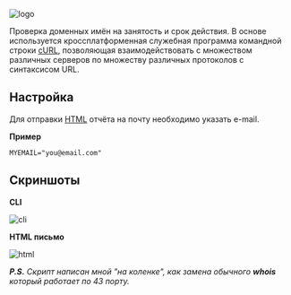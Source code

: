 ![logo](https://user-images.githubusercontent.com/35877180/36135341-94fff242-109b-11e8-9a21-6119f346433f.png)

Проверка доменных имён на занятость и срок действия. В основе используется кроссплатформенная служебная программа командной строки [cURL](https://github.com/curl/curl), позволяющая взаимодействовать с множеством различных серверов по множеству различных протоколов с синтаксисом URL.

## Настройка

Для отправки [HTML](https://github.com/g13nn/Email-Framework) отчёта на почту необходимо указать e-mail.

**Пример**
```
MYEMAIL="you@email.com"
```

## Скриншоты

**CLI**

![cli](https://user-images.githubusercontent.com/35877180/36135342-9522301e-109b-11e8-85b7-97510d8c5605.png)

**HTML письмо**

![html](https://user-images.githubusercontent.com/35877180/36135344-9543f334-109b-11e8-8ef6-bcd90943c2f0.png)

***P.S.** Скрипт написан мной "на коленке", как замена обычного **whois** который работает по 43 порту.*
